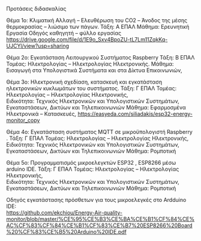 Προτάσεις διδασκαλίας

Θέμα 1ο:  Κλιματική Αλλαγή – Ελευθέρωση του CO2 – Άνοδος της μέσης θερμοκρασίας – λιώσιμο των πάγων.
Τάξη: Α ΕΠΑΛ 
Μάθημα: Ερευνητική Εργασία
Οδηγός καθηγητή – φύλλο εργασίας
https://drive.google.com/file/d/1E9o_Sxv4BpoZU-tL7Lm11ZqkKq-UJCYl/view?usp=sharing 

Θέμα 2ο: Εγκατάσταση Λειτουργικού Συστήματος Raspberry
Τάξη: Β ΕΠΑΛ
Τομέας: Ηλεκτρολογίας – Ηλεκτρολογίας Ηλεκτρονικής. 
 Μάθημα: Εισαγωγή στα Υπολογιστικά Συστήματα και στα Δίκτυα Επικοινωνιών,  

Θέμα 3ο: Ηλεκτρονική σχεδίαση, κατασκευή και εγκατάσταση ηλεκτρονικών κυκλωμάτων του συστήματος.
Τάξη: Γ ΕΠΑΛ 
Τομέας: Ηλεκτρολογίας – Ηλεκτρολογίας Ηλεκτρονικής,  
Ειδικότητα: Τεχνικός Ηλεκτρονικών και Υπολογιστικών Συστημάτων, Εγκαταστάσεων, Δικτύων και Τηλεπικοινωνιών 
Μάθημα: Εφαρμοσμένα Ηλεκτρονικά – Κατασκευές, 
https://easyeda.com/siliadakis/esp32-energy-monitor_copy

Θέμα 4ο: Εγκατάσταση συστήματος MQTT σε μικροϋπολογιστή Raspberry .
Τάξη: Γ ΕΠΑΛ 
Τομέας: Ηλεκτρολογίας – Ηλεκτρολογίας Ηλεκτρονικής,  
Ειδικότητα: Τεχνικός Ηλεκτρονικών και Υπολογιστικών Συστημάτων, Εγκαταστάσεων, Δικτύων και Τηλεπικοινωνιών 
Μάθημα: Ρομποτική
 
Θέμα 5ο: Προγραμματισμός μικροελεγκτών ESP32 , ESP8266 μέσω arduino IDE.
Τάξη: Γ ΕΠΑΛ 
Τομέας: Ηλεκτρολογίας – Ηλεκτρολογίας Ηλεκτρονικής,  
Ειδικότητα: Τεχνικός Ηλεκτρονικών και Υπολογιστικών Συστημάτων, Εγκαταστάσεων, Δικτύων και Τηλεπικοινωνιών 
Μάθημα: Ρομποτική

Οδηγός εγκατάστασης πρόσθετων για τους μικροελεγκές στο Ardduino IDE:   
https://github.com/ekchiou/Energy-Air-quality-monitor/blob/master/%CE%95%CE%B3%CE%BA%CE%B1%CF%84%CE%AC%CF%83%CF%84%CE%B1%CF%83%CE%B7%20ESP8266%20Board%20%CF%83%CE%B5%20Arduino%20IDE.pdf
